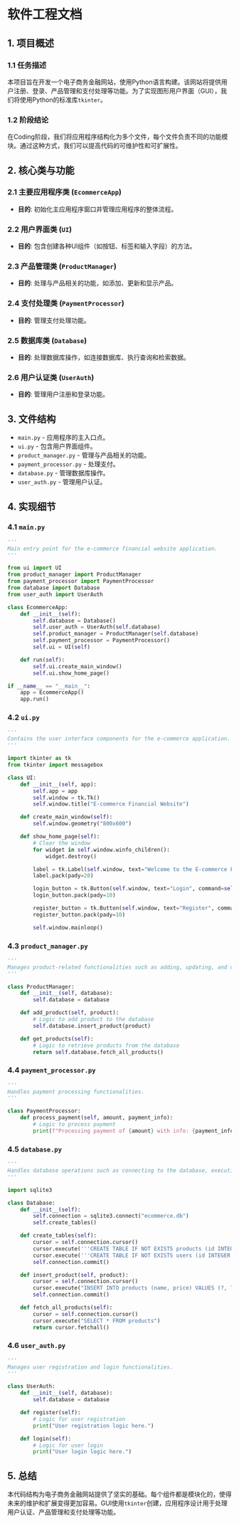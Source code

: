 # 软件工程文档

## 1. 项目概述

### 1.1 任务描述
本项目旨在开发一个电子商务金融网站，使用Python语言构建。该网站将提供用户注册、登录、产品管理和支付处理等功能。为了实现图形用户界面（GUI），我们将使用Python的标准库`tkinter`。

### 1.2 阶段结论
在Coding阶段，我们将应用程序结构化为多个文件，每个文件负责不同的功能模块。通过这种方式，我们可以提高代码的可维护性和可扩展性。

## 2. 核心类与功能

### 2.1 主要应用程序类 (`EcommerceApp`)
- **目的**: 初始化主应用程序窗口并管理应用程序的整体流程。

### 2.2 用户界面类 (`UI`)
- **目的**: 包含创建各种UI组件（如按钮、标签和输入字段）的方法。

### 2.3 产品管理类 (`ProductManager`)
- **目的**: 处理与产品相关的功能，如添加、更新和显示产品。

### 2.4 支付处理类 (`PaymentProcessor`)
- **目的**: 管理支付处理功能。

### 2.5 数据库类 (`Database`)
- **目的**: 处理数据库操作，如连接数据库、执行查询和检索数据。

### 2.6 用户认证类 (`UserAuth`)
- **目的**: 管理用户注册和登录功能。

## 3. 文件结构

- `main.py` - 应用程序的主入口点。
- `ui.py` - 包含用户界面组件。
- `product_manager.py` - 管理与产品相关的功能。
- `payment_processor.py` - 处理支付。
- `database.py` - 管理数据库操作。
- `user_auth.py` - 管理用户认证。

## 4. 实现细节

### 4.1 `main.py`

```python
'''
Main entry point for the e-commerce financial website application.
'''

from ui import UI
from product_manager import ProductManager
from payment_processor import PaymentProcessor
from database import Database
from user_auth import UserAuth

class EcommerceApp:
    def __init__(self):
        self.database = Database()
        self.user_auth = UserAuth(self.database)
        self.product_manager = ProductManager(self.database)
        self.payment_processor = PaymentProcessor()
        self.ui = UI(self)

    def run(self):
        self.ui.create_main_window()
        self.ui.show_home_page()

if __name__ == "__main__":
    app = EcommerceApp()
    app.run()
```

### 4.2 `ui.py`

```python
'''
Contains the user interface components for the e-commerce application.
'''

import tkinter as tk
from tkinter import messagebox

class UI:
    def __init__(self, app):
        self.app = app
        self.window = tk.Tk()
        self.window.title("E-commerce Financial Website")

    def create_main_window(self):
        self.window.geometry("800x600")

    def show_home_page(self):
        # Clear the window
        for widget in self.window.winfo_children():
            widget.destroy()

        label = tk.Label(self.window, text="Welcome to the E-commerce Financial Website", font=("Arial", 24))
        label.pack(pady=20)

        login_button = tk.Button(self.window, text="Login", command=self.app.user_auth.login)
        login_button.pack(pady=10)

        register_button = tk.Button(self.window, text="Register", command=self.app.user_auth.register)
        register_button.pack(pady=10)

        self.window.mainloop()
```

### 4.3 `product_manager.py`

```python
'''
Manages product-related functionalities such as adding, updating, and displaying products.
'''

class ProductManager:
    def __init__(self, database):
        self.database = database

    def add_product(self, product):
        # Logic to add product to the database
        self.database.insert_product(product)

    def get_products(self):
        # Logic to retrieve products from the database
        return self.database.fetch_all_products()
```

### 4.4 `payment_processor.py`

```python
'''
Handles payment processing functionalities.
'''

class PaymentProcessor:
    def process_payment(self, amount, payment_info):
        # Logic to process payment
        print(f"Processing payment of {amount} with info: {payment_info}")
```

### 4.5 `database.py`

```python
'''
Handles database operations such as connecting to the database, executing queries, and retrieving data.
'''

import sqlite3

class Database:
    def __init__(self):
        self.connection = sqlite3.connect("ecommerce.db")
        self.create_tables()

    def create_tables(self):
        cursor = self.connection.cursor()
        cursor.execute('''CREATE TABLE IF NOT EXISTS products (id INTEGER PRIMARY KEY, name TEXT, price REAL)''')
        cursor.execute('''CREATE TABLE IF NOT EXISTS users (id INTEGER PRIMARY KEY, username TEXT, password TEXT)''')
        self.connection.commit()

    def insert_product(self, product):
        cursor = self.connection.cursor()
        cursor.execute("INSERT INTO products (name, price) VALUES (?, ?)", (product['name'], product['price']))
        self.connection.commit()

    def fetch_all_products(self):
        cursor = self.connection.cursor()
        cursor.execute("SELECT * FROM products")
        return cursor.fetchall()
```

### 4.6 `user_auth.py`

```python
'''
Manages user registration and login functionalities.
'''

class UserAuth:
    def __init__(self, database):
        self.database = database

    def register(self):
        # Logic for user registration
        print("User registration logic here.")

    def login(self):
        # Logic for user login
        print("User login logic here.")
```

## 5. 总结
本代码结构为电子商务金融网站提供了坚实的基础。每个组件都是模块化的，使得未来的维护和扩展变得更加容易。GUI使用`tkinter`创建，应用程序设计用于处理用户认证、产品管理和支付处理等功能。